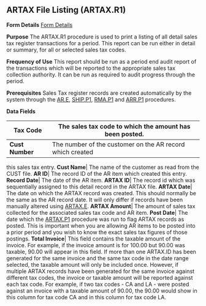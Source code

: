 ## ARTAX File Listing (ARTAX.R1)
<PageHeader />

**Form Details**
[Form Details](../ARTAX-R1-1/README.md)

**Purpose**
The ARTAX.R1 procedure is used to print a listing of all detail sales tax
register transactions for a period. This report can be run either in detail or
summary, for all or selected sales tax codes.

**Frequency of Use**
This report should be run as a period end audit report of the transactions
which will be reported to the appropriate sales tax collection authority. It
can be run as required to audit progress through the period.

**Prerequisites**
Sales Tax register records are created automatically by the system through the
[AR.E](../AR-E/README.md), [SHIP.P1](../SHIP-P1/README.md), [RMA.P1](../RMA-P1/README.md) and
[ARR.P1](../ARR-P1/README.md) procedures.

**Data Fields**

| **Tax Code**    | The sales tax code to which the amount has been posted.   |
| --------------- | --------------------------------------------------------- |
| **Cust Number** | The number of the customer on the AR record which created |
this sales tax entry.
**Cust Name**|  The name of the customer as read from the CUST file.
**AR ID**|  The record ID of the AR item which created this entry.
**Record Date**|  The date of the AR item.
**ARTAX ID**|  The record id which was sequentially assigned to this detail
record in the ARTAX file.
**ARTAX Date**|  The date on which the ARTAX record was created. This should
normally be the same as the AR record date. It will only differ if records
have been manually altered using [ARTAX.E](../ARTAX-E/README.md).
**ARTAX Amount**|  The amount of sales tax collected for the associated sales
tax code and AR item.
**Post Date**|  The date which the [ARTAX.P1](../ARTAX-P1/README.md) procedure was run
to flag ARTAX records as posted. This is important when you are allowing AR
items to be posted into a prior period and you wish to know the exact sales
tax figures of those postings.
**Total Invoice**|  This field contains the taxable amount of the invoice. For
example, if the invoice amount is for 100.00 but 90.00 was taxable, 90.00 will
appear in this field. If more than one ARTAX.ID has been generated for the
same invoice and the same tax code in the date range selected, the taxable
amount will only be included once. However, if multiple ARTAX records have
been generated for the same invoice against different tax codes, the invoice
or taxable amount will be reported against each tax code. For example, if two
tax codes - CA and LA - were posted against an invoice with a taxable amount
of 90.00, the 90.00 would show in this column for tax code CA and in this
column for tax code LA.

<badge text= "Version 8.10.57 " vertical="middle" />

<PageFooter />
